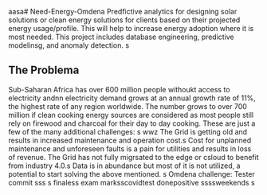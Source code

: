 aasa# Need-Energy-Omdena
Predfictive analytics for designing solar solutions or clean energy solutions for clients based on their projected energy usage/profile. This will help to increase energy adoption where it is most needed. This project includes database engineering, predictive modelinsg, and anomaly detection.
s
## The Problema
Sub-Saharan Africa has over 600 million people withoukt access to electricity andnn electricity demand grows at an annual growth rate of 11%, the highest rate of any region worldwide. The number grows to over 700 million if clean cooking energy sources are considered as most people still rely on firewood and charcoal for their day to day cooking. These are just a few of the many additional challenges: s
wwz
The Grid is getting old and results in increased maintenance and operation cost.s
Cost for unplanned maintenance and unforeseen faults is a pain for utilities and results in loss of revenue.
The Grid has not fully migrsated to the edge or csloud to benefit from industry 4.0.s
Data is in abundance but most of it is not utilized, a potential to start solving the above mentioned.
s
Omdena challenge: Tester commit
sss
s
finaless
exam marksscovidtest donepositive
ssssweekends
s
